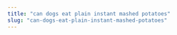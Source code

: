 ```yaml
---
title: "can dogs eat plain instant mashed potatoes"
slug: "can-dogs-eat-plain-instant-mashed-potatoes"
---
```



